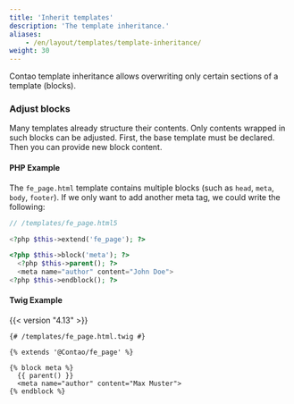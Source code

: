 ```yaml
---
title: 'Inherit templates'
description: 'The template inheritance.'
aliases:
    - /en/layout/templates/template-inheritance/
weight: 30
---
```


Contao template inheritance allows overwriting only certain sections of a template (blocks).


### Adjust blocks

Many templates already structure their contents. Only contents wrapped in such blocks can be adjusted.
First, the base template must be declared. Then you can provide new block content.


#### PHP Example
The `fe_page.html` template contains multiple blocks (such as `head`, `meta`, `body`, `footer`). If we only want to add
another meta tag, we could write the following:

```php
// /templates/fe_page.html5

<?php $this->extend('fe_page'); ?>

<?php $this->block('meta'); ?>
  <?php $this->parent(); ?>
  <meta name="author" content="John Doe">
<?php $this->endblock(); ?>
```


#### Twig Example

{{< version "4.13" >}}

```twig
{# /templates/fe_page.html.twig #}

{% extends '@Contao/fe_page' %}

{% block meta %}
  {{ parent() }}
  <meta name="author" content="Max Muster">
{% endblock %}
```